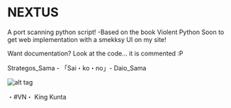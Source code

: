 # NEXTUS

A port scanning python script! -Based on the book Violent Python
Soon to get web implementation with a smekksy UI on my site!

Want documentation? Look at the code... it is commented :P

Strategos_Sama - 「Sai・ko・no」- Daio_Sama


![alt tag](http://images5.fanpop.com/image/answers/2860000/2860542_1341767521024.56res_500_363.jpg)

  ・#VN・
 King Kunta
